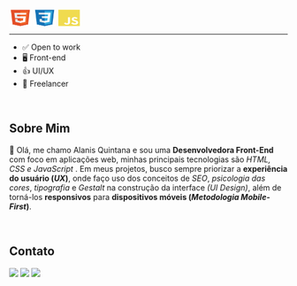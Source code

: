 <div style="display: inline_block"><br>
  <img align="center" height="30" width="40" src="https://raw.githubusercontent.com/devicons/devicon/master/icons/html5/html5-original.svg">
  <img align="center" height="30" width="40" src="https://raw.githubusercontent.com/devicons/devicon/master/icons/css3/css3-original.svg">
  <img align="center" height="30" width="40" src="https://raw.githubusercontent.com/devicons/devicon/master/icons/javascript/javascript-plain.svg">
</div>

---

- ✅ Open to work
- 🖥️ Front-end
- 👍 UI/UX
- 🦜 Freelancer

<br>

## Sobre Mim

👋 Olá, me chamo Alanis Quintana e sou uma **Desenvolvedora Front-End** com foco em aplicações web, minhas principais tecnologias são *HTML, CSS e JavaScript* . Em meus projetos, busco sempre priorizar a **experiência do usuário (*UX*)**, onde faço uso dos conceitos de *SEO*, *psicologia das cores*, *tipografia* e *Gestalt* na construção da interface *(*UI Design*)*, além de torná-los **responsivos** para **dispositivos móveis (*Metodologia Mobile-First*)**.

<br>

## Contato



  <a href="https://www.linkedin.com/in/alanis-quintana" target="_blank"><img src="https://img.shields.io/badge/-LinkedIn-%230077B5?style=for-the-badge&logo=linkedin&logoColor=white" target="_blank"></a>
  <a href="https://www.instagram.com/devalanisquintana/" target="_blank"><img src="https://img.shields.io/badge/-Instagram-%23E4405F?style=for-the-badge&logo=instagram&logoColor=white" target="_blank"></a>
  <a href="alanisquintana.dev@gmail.com" target="_blank"><img src="https://img.shields.io/badge/-Gmail-%23D14836?style=for-the-badge&logo=gmail&logoColor=white)](mailto:seu_email@gmail.com" target="_blank"></a>
  
